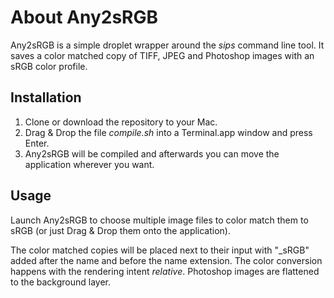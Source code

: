 # About Any2sRGB

Any2sRGB is a simple droplet wrapper around the *sips* command line tool. It saves a color matched copy of TIFF, JPEG and Photoshop images with an sRGB color profile.

## Installation

1. Clone or download the repository to your Mac.
2. Drag & Drop the file *compile.sh* into a Terminal.app window and press Enter.
3. Any2sRGB will be compiled and afterwards you can move the application wherever you want.

## Usage

Launch Any2sRGB to choose multiple image files to color match them to sRGB (or just Drag & Drop them onto the application).

The color matched copies will be placed next to their input with "_sRGB" added after the name and before the name extension. The color conversion happens with the rendering intent *relative*. Photoshop images are flattened to the background layer.